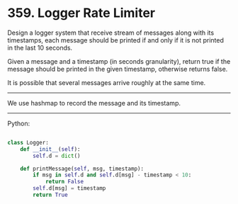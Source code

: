 # 359. Logger Rate Limiter

Design a logger system that receive stream of messages along with its
timestamps, each message should be printed if and only if it is not printed in
the last 10 seconds.

Given a message and a timestamp (in seconds granularity), return true if the
message should be printed in the given timestamp, otherwise returns false.

It is possible that several messages arrive roughly at the same time.

---

We use hashmap to record the message and its timestamp.

---

Python:

```python

class Logger:
    def __init__(self):
        self.d = dict()

    def printMessage(self, msg, timestamp):
        if msg in self.d and self.d[msg] - timestamp < 10:
            return False
        self.d[msg] = timestamp
        return True
```
